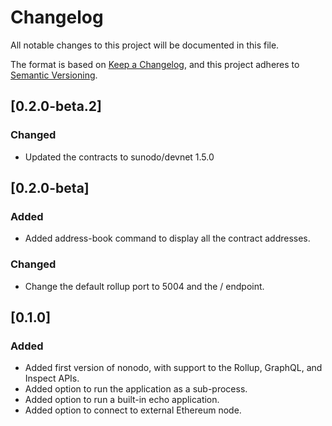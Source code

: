 # Changelog

All notable changes to this project will be documented in this file.

The format is based on [Keep a Changelog](https://keepachangelog.com/en/1.0.0/),
and this project adheres to [Semantic Versioning](https://semver.org/spec/v2.0.0.html).

## [0.2.0-beta.2]

### Changed

- Updated the contracts to sunodo/devnet 1.5.0

## [0.2.0-beta]

### Added

- Added address-book command to display all the contract addresses.

### Changed

- Change the default rollup port to 5004 and the / endpoint.

## [0.1.0]

### Added

- Added first version of nonodo, with support to the Rollup, GraphQL, and Inspect APIs.
- Added option to run the application as a sub-process.
- Added option to run a built-in echo application.
- Added option to connect to external Ethereum node.
